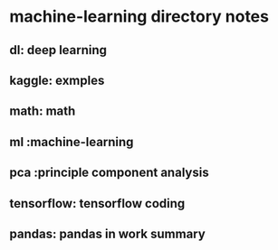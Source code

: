 # machine-learning directory notes
## dl: deep learning <br />
## kaggle: exmples  <br />
## math: math <br />
## ml :machine-learning  <br />
## pca :principle component analysis  <br />
## tensorflow: tensorflow coding  <br />
## pandas: pandas in work summary

	

